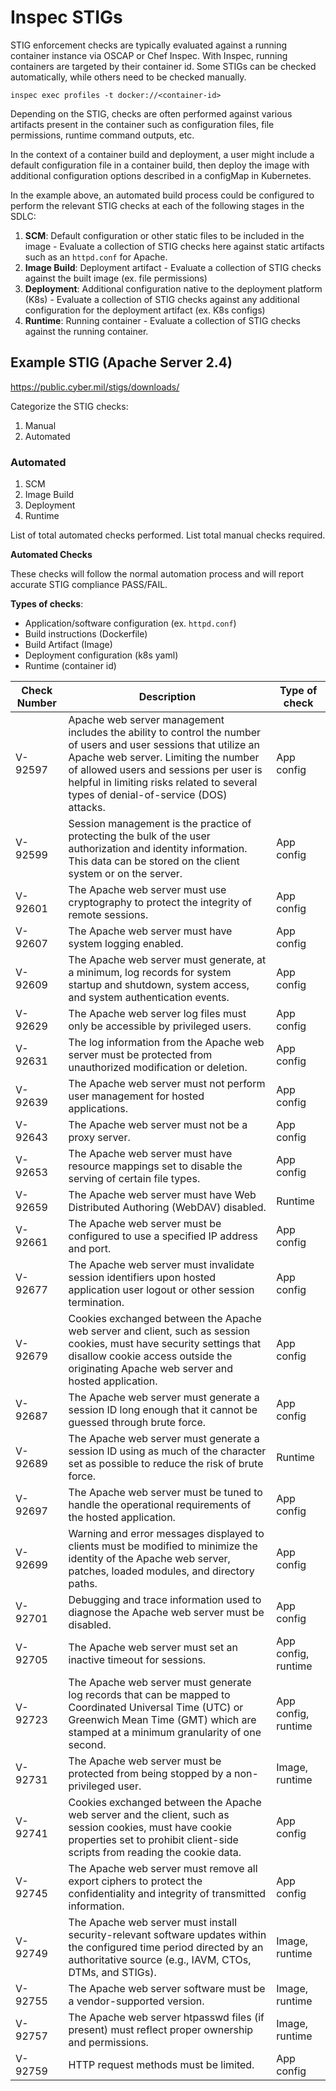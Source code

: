 # Inspec STIGs

STIG enforcement checks are typically evaluated against a running container instance via OSCAP or Chef Inspec. With Inspec, running containers are targeted by their container id. Some STIGs can be checked automatically, while others need to be checked manually.

`inspec exec profiles -t docker://<container-id>`

Depending on the STIG, checks are often performed against various artifacts present in the container such as configuration files, file permissions, runtime command outputs, etc.

In the context of a container build and deployment, a user might include a default configuration file in a container build, then deploy the image with additional configuration options described in a configMap in Kubernetes. 

In the example above, an automated build process could be configured to perform the relevant STIG checks at each of the following stages in the SDLC:

1. **SCM**: Default configuration or other static files to be included in the image - Evaluate a collection of STIG checks here against static artifacts such as an `httpd.conf` for Apache.
2. **Image Build**: Deployment artifact - Evaluate a collection of STIG checks against the built image (ex. file permissions)
3. **Deployment**: Additional configuration native to the deployment platform (K8s) - Evaluate a collection of STIG checks against any additional configuration for the deployment artifact (ex. K8s configs)
4. **Runtime**: Running container - Evaluate a collection of STIG checks against the running container. 

## Example STIG (Apache Server 2.4)

https://public.cyber.mil/stigs/downloads/

Categorize the STIG checks:

1. Manual
2. Automated

### Automated

1. SCM
2. Image Build
3. Deployment
4. Runtime

List of total automated checks performed.
List total manual checks required.

**Automated Checks**

These checks will follow the normal automation process and will report accurate STIG compliance PASS/FAIL.

**Types of checks**: 

- Application/software configuration (ex. `httpd.conf`)
- Build instructions (Dockerfile)
- Build Artifact (Image)
- Deployment configuration (k8s yaml)
- Runtime (container id)

| Check Number | Description | Type of check |
|-----------------|------------------------------------------------------------------------------------------------------------------------------------------------------------------------------------------------------------------------------------|--------------------|
| V-92597      | Apache web server management includes the ability to control the number of users and user sessions that utilize an Apache web server. Limiting the number of allowed users and sessions per user is helpful in limiting risks related to several types of denial-of-service (DOS) attacks. | App config |
| V-92599      | Session management is the practice of protecting the bulk of the user authorization and identity information. This data can be stored on the client system or on the server.                                                                                                               | App config |
| V-92601      | The Apache web server must use cryptography to protect the integrity of remote sessions.                                                                                                                                                                                                   | App config |
| V-92607      | The Apache web server must have system logging enabled.                                                                                                                                                                                                                                    | App config |
| V-92609      | The Apache web server must generate, at a minimum, log records for system startup and shutdown, system access, and system authentication events.                                                                                                                                           | App config |
| V-92629      | The Apache web server log files must only be accessible by privileged users.                                                                                                                                                                                                               | App config |
| V-92631      | The log information from the Apache web server must be protected from unauthorized modification or deletion.                                                                                                                                                                               | App config |
| V-92639      | The Apache web server must not perform user management for hosted applications.                                                                                                                                                                                                            | App config |
| V-92643      | The Apache web server must not be a proxy server.                                                                                                                                                                                                                                          | App config |
| V-92653      | The Apache web server must have resource mappings set to disable the serving of certain file types.                                                                                                                                                                                        | App config |
| V-92659      | The Apache web server must have Web Distributed Authoring (WebDAV) disabled.                                                                                                                                                                                                               | Runtime |
| V-92661      | The Apache web server must be configured to use a specified IP address and port.                                                                                                                                                                                                           | App config |
| V-92677      | The Apache web server must invalidate session identifiers upon hosted application user logout or other session termination.                                                                                                                                                                | App config |
| V-92679      | Cookies exchanged between the Apache web server and client, such as session cookies, must have security settings that disallow cookie access outside the originating Apache web server and hosted application.                                                                             | App config |
| V-92687      | The Apache web server must generate a session ID long enough that it cannot be guessed through brute force.                                                                                                                                                                                | App config |
| V-92689      | The Apache web server must generate a session ID using as much of the character set as possible to reduce the risk of brute force.                                                                                                                                                         | Runtime |
| V-92697      | The Apache web server must be tuned to handle the operational requirements of the hosted application.                                                                                                                                                                                      | App config |
| V-92699      | Warning and error messages displayed to clients must be modified to minimize the identity of the Apache web server, patches, loaded modules, and directory paths.                                                                                                                          | App config |
| V-92701      | Debugging and trace information used to diagnose the Apache web server must be disabled.                                                                                                                                                                                                   | App config |
| V-92705      | The Apache web server must set an inactive timeout for sessions.                                                                                                                                                                                                                           | App config, runtime |
| V-92723      | The Apache web server must generate log records that can be mapped to Coordinated Universal Time (UTC) or Greenwich Mean Time (GMT) which are stamped at a minimum granularity of one second.                                                                                              | App config, runtime |
| V-92731      | The Apache web server must be protected from being stopped by a non-privileged user.                                                                                                                                                                                                       | Image, runtime |
| V-92741      | Cookies exchanged between the Apache web server and the client, such as session cookies, must have cookie properties set to prohibit client-side scripts from reading the cookie data.                                                                                                     | App config |
| V-92745      | The Apache web server must remove all export ciphers to protect the confidentiality and integrity of transmitted information.                                                                                                                                                              | App config |
| V-92749      | The Apache web server must install security-relevant software updates within the configured time period directed by an authoritative source (e.g., IAVM, CTOs, DTMs, and STIGs).                                                                                                           | Image, runtime |
| V-92755      | The Apache web server software must be a vendor-supported version.                                                                                                                                                                                                                         | Image, runtime |
| V-92757      | The Apache web server htpasswd files (if present) must reflect proper ownership and permissions.                                                                                                                                                                                           | Image, runtime |
| V-92759      | HTTP request methods must be limited.                                                                                                                                                                                                                                                      | App config |
                                                                                
